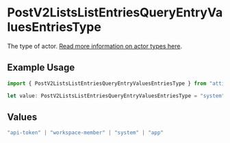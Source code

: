 # PostV2ListsListEntriesQueryEntryValuesEntriesType

The type of actor. [Read more information on actor types here](/docs/actors).

## Example Usage

```typescript
import { PostV2ListsListEntriesQueryEntryValuesEntriesType } from "attio-js/models/operations";

let value: PostV2ListsListEntriesQueryEntryValuesEntriesType = "system";
```

## Values

```typescript
"api-token" | "workspace-member" | "system" | "app"
```